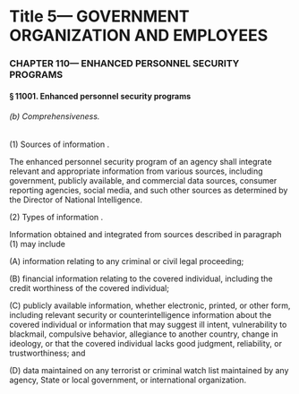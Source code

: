 
# Title 5— GOVERNMENT ORGANIZATION AND EMPLOYEES
### CHAPTER 110— ENHANCED PERSONNEL SECURITY PROGRAMS
#### § 11001. Enhanced personnel security programs
###### (b) Comprehensiveness.

(1) Sources of information .

The enhanced personnel security program of an agency shall integrate relevant and appropriate information from various sources, including government, publicly available, and commercial data sources, consumer reporting agencies, social media, and such other sources as determined by the Director of National Intelligence.

(2) Types of information .

Information obtained and integrated from sources described in paragraph (1) may include

(A) information relating to any criminal or civil legal proceeding;

(B) financial information relating to the covered individual, including the credit worthiness of the covered individual;

(C) publicly available information, whether electronic, printed, or other form, including relevant security or counterintelligence information about the covered individual or information that may suggest ill intent, vulnerability to blackmail, compulsive behavior, allegiance to another country, change in ideology, or that the covered individual lacks good judgment, reliability, or trustworthiness; and

(D) data maintained on any terrorist or criminal watch list maintained by any agency, State or local government, or international organization.
